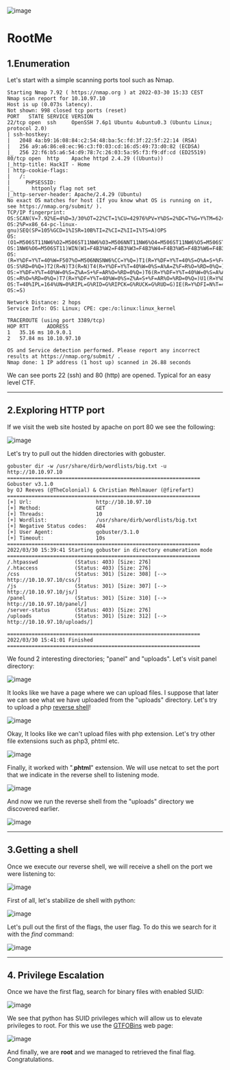 ![image](https://user-images.githubusercontent.com/99112106/174270790-ff1ff69e-c44c-438d-b52d-015637b561b5.png)

# RootMe

## 1.Enumeration 

Let's start with a simple scanning ports tool such as Nmap.

```
Starting Nmap 7.92 ( https://nmap.org ) at 2022-03-30 15:33 CEST
Nmap scan report for 10.10.97.10
Host is up (0.073s latency).
Not shown: 998 closed tcp ports (reset)
PORT   STATE SERVICE VERSION
22/tcp open  ssh     OpenSSH 7.6p1 Ubuntu 4ubuntu0.3 (Ubuntu Linux; protocol 2.0)
| ssh-hostkey: 
|   2048 4a:b9:16:08:84:c2:54:48:ba:5c:fd:3f:22:5f:22:14 (RSA)
|   256 a9:a6:86:e8:ec:96:c3:f0:03:cd:16:d5:49:73:d0:82 (ECDSA)
|_  256 22:f6:b5:a6:54:d9:78:7c:26:03:5a:95:f3:f9:df:cd (ED25519)
80/tcp open  http    Apache httpd 2.4.29 ((Ubuntu))
|_http-title: HackIT - Home
| http-cookie-flags: 
|   /: 
|     PHPSESSID: 
|_      httponly flag not set
|_http-server-header: Apache/2.4.29 (Ubuntu)
No exact OS matches for host (If you know what OS is running on it, see https://nmap.org/submit/ ).
TCP/IP fingerprint:
OS:SCAN(V=7.92%E=4%D=3/30%OT=22%CT=1%CU=42976%PV=Y%DS=2%DC=T%G=Y%TM=62445C3
OS:2%P=x86_64-pc-linux-gnu)SEQ(SP=105%GCD=1%ISR=10B%TI=Z%CI=Z%II=I%TS=A)OPS
OS:(O1=M506ST11NW6%O2=M506ST11NW6%O3=M506NNT11NW6%O4=M506ST11NW6%O5=M506ST1
OS:1NW6%O6=M506ST11)WIN(W1=F4B3%W2=F4B3%W3=F4B3%W4=F4B3%W5=F4B3%W6=F4B3)ECN
OS:(R=Y%DF=Y%T=40%W=F507%O=M506NNSNW6%CC=Y%Q=)T1(R=Y%DF=Y%T=40%S=O%A=S+%F=A
OS:S%RD=0%Q=)T2(R=N)T3(R=N)T4(R=Y%DF=Y%T=40%W=0%S=A%A=Z%F=R%O=%RD=0%Q=)T5(R
OS:=Y%DF=Y%T=40%W=0%S=Z%A=S+%F=AR%O=%RD=0%Q=)T6(R=Y%DF=Y%T=40%W=0%S=A%A=Z%F
OS:=R%O=%RD=0%Q=)T7(R=Y%DF=Y%T=40%W=0%S=Z%A=S+%F=AR%O=%RD=0%Q=)U1(R=Y%DF=N%
OS:T=40%IPL=164%UN=0%RIPL=G%RID=G%RIPCK=G%RUCK=G%RUD=G)IE(R=Y%DFI=N%T=40%CD
OS:=S)

Network Distance: 2 hops
Service Info: OS: Linux; CPE: cpe:/o:linux:linux_kernel

TRACEROUTE (using port 3389/tcp)
HOP RTT      ADDRESS
1   35.16 ms 10.9.0.1
2   57.84 ms 10.10.97.10

OS and Service detection performed. Please report any incorrect results at https://nmap.org/submit/ .
Nmap done: 1 IP address (1 host up) scanned in 26.88 seconds

```

We can see ports 22 (ssh) and 80 (http) are opened. Typical for an easy level CTF.
* * *
## 2.Exploring HTTP port
If we visit the web site hosted by apache on port 80 we see the following:

![image](https://user-images.githubusercontent.com/99112106/174270848-6e0aeb85-0dd6-4e42-8cfa-7a9ebd0a63b0.png)

Let's try to pull out the hidden directories with gobuster.

```
gobuster dir -w /usr/share/dirb/wordlists/big.txt -u http://10.10.97.10 
===============================================================
Gobuster v3.1.0
by OJ Reeves (@TheColonial) & Christian Mehlmauer (@firefart)
===============================================================
[+] Url:                     http://10.10.97.10
[+] Method:                  GET
[+] Threads:                 10
[+] Wordlist:                /usr/share/dirb/wordlists/big.txt
[+] Negative Status codes:   404
[+] User Agent:              gobuster/3.1.0
[+] Timeout:                 10s
===============================================================
2022/03/30 15:39:41 Starting gobuster in directory enumeration mode
===============================================================
/.htpasswd            (Status: 403) [Size: 276]
/.htaccess            (Status: 403) [Size: 276]
/css                  (Status: 301) [Size: 308] [--> http://10.10.97.10/css/]
/js                   (Status: 301) [Size: 307] [--> http://10.10.97.10/js/] 
/panel                (Status: 301) [Size: 310] [--> http://10.10.97.10/panel/]
/server-status        (Status: 403) [Size: 276]                                
/uploads              (Status: 301) [Size: 312] [--> http://10.10.97.10/uploads/]
                                                                                 
===============================================================
2022/03/30 15:41:01 Finished
===============================================================
```

We found 2 interesting directories; "panel" and "uploads". Let's visit panel directory:

![image](https://user-images.githubusercontent.com/99112106/174270896-60204b3c-a07a-4360-ba53-a5db5e27a329.png)

It looks like we have a page where we can upload files. I suppose that later we can see what we have uploaded from the "uploads" directory. Let's try to upload a php [reverse shell](https://github.com/pentestmonkey/php-reverse-shell/blob/master/php-reverse-shell.php)!

![image](https://user-images.githubusercontent.com/99112106/174270942-86dfe7d6-84aa-4cf8-bf1f-4f5a656794f7.png)

Okay, It looks like we can't upload files with php extension. Let's try other file extensions such as php3, phtml etc.

![image](https://user-images.githubusercontent.com/99112106/174270980-78ba9e44-f37c-4bae-8055-204631eb60b1.png)

Finally, it worked with ".**phtml**" extension. We will use netcat to set the port that we indicate in the reverse shell to listening mode.

![image](https://user-images.githubusercontent.com/99112106/174271031-54cdf88b-17c7-4090-bed0-f140183595e7.png)

And now we run the reverse shell from the "uploads" directory we discovered earlier. 

![image](https://user-images.githubusercontent.com/99112106/174271072-42d57739-21b9-4456-9c04-f3f58afed41c.png)

* * *
## 3.Getting a shell
Once we execute our reverse shell, we will receive a shell on the port we were listening to:

![image](https://user-images.githubusercontent.com/99112106/174271112-f23e3113-5822-4587-b058-8c2161d11749.png)

First of all, let's stabilize de shell with python:

![image](https://user-images.githubusercontent.com/99112106/174271150-2abdba27-4f38-4ada-8fe4-d4c75138eeca.png)

Let's pull out the first of the flags, the user flag. To do this we search for it with the *find* command:

![image](https://user-images.githubusercontent.com/99112106/174271194-0816d1ce-65b6-447b-968a-0270ddfd947f.png)

* * *
## 4. Privilege Escalation
Once we have the first flag, search for binary files with enabled SUID:

![image](https://user-images.githubusercontent.com/99112106/174271240-35c950f9-be64-4927-8a08-2b7b00b18ca7.png)

We see that python has SUID privileges which will allow us to elevate privileges to root. For this we use the [GTFOBins](https://gtfobins.github.io/gtfobins/python/#suid) web page:

![image](https://user-images.githubusercontent.com/99112106/174271287-59db7eb3-f0f8-452d-b631-90849e2da8c3.png)

And finally, we are **root** and we managed to retrieved the final flag. Congratulations.
